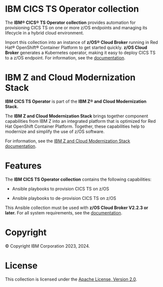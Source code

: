 **IBM CICS TS Operator collection**
========================

The **IBM® CICS® TS Operator collection** provides automation for provisioning CICS TS on one or more z/OS endpoints and managing its lifecycle in a hybrid cloud environment.


Import this collection into an instance of **z/OS® Cloud Broker** running in Red Hat® OpenShift® Container Platform to get started quickly. **z/OS Cloud Broker** generates a Kubernetes operator, making it easy to deploy CICS TS to a z/OS endpoint. For information, see the [documentation](https://www.ibm.com/docs/en/cloud-paks/z-modernization-stack/latest?topic=connect-cics-ts-cics-ts-operator).


**IBM Z and Cloud Modernization Stack**
===========================================
**IBM CICS TS Operator** is part of the **IBM Z® and Cloud Modernization Stack.** 
  
The **IBM Z and Cloud Modernization Stack** brings together component capabilities from IBM Z into an integrated platform that is optimized for Red Hat OpenShift Container Platform. Together, these capabilities help to modernize and simplify the use of z/OS software. 


For information, see the [IBM Z and Cloud Modernization Stack documentation](https://www.ibm.com/docs/en/cloud-paks/z-modernization-stack/latest). 

**Features**
========
The **IBM CICS TS Operator collection** contains the following capabilities: 

* Ansible playbooks to provision CICS TS on z/OS 

* Ansible playbooks to de-provision CICS TS on z/OS 

This Ansible collection must be used with **z/OS Cloud Broker V2.2.3 or later.** For all system requirements, see the [documentation](https://www.ibm.com/docs/en/cloud-paks/z-modernization-stack/latest?topic=planning-system-requirements).

**Copyright**
=========
© Copyright IBM Corporation 2023, 2024.

**License**
=======
This collection is licensed under the [Apache License,
Version 2.0](https://opensource.org/licenses/Apache-2.0).
